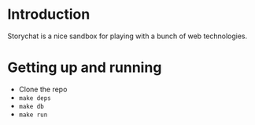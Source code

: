# Introduction

Storychat is a nice sandbox for playing with a bunch of web technologies.

# Getting up and running

* Clone the repo
* `make deps`
* `make db`
* `make run`

